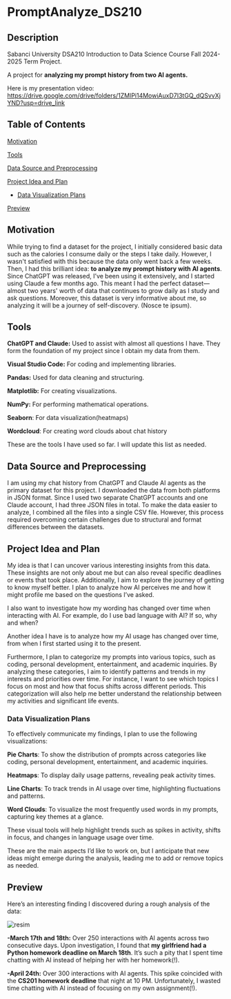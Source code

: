 # PromptAnalyze_DS210
## Description
Sabanci University DSA210 Introduction to Data Science Course Fall 2024-2025 Term Project.

A project for **analyzing my prompt history from two AI agents.**

Here is my presentation video: https://drive.google.com/drive/folders/1ZMlPi14MowiAuxD7I3tGQ_dQSvvXjYND?usp=drive_link 

## Table of Contents

  [Motivation](#motivation)

  [Tools](#tools)
 
  [Data Source and Preprocessing](#data-source-and-preprocessing)
 
  [Project Idea and Plan](#project-idea-and-plan)
- [Data Visualization Plans](#data-visualization-plans)

[Preview](#preview)
 





## Motivation

While trying to find a dataset for the project, I initially considered basic data such as the calories I consume daily or the steps I take daily. However, I wasn't satisfied with this because the data only went back a few weeks. Then, I had this brilliant idea: **to analyze my prompt history with AI agents**. Since ChatGPT was released, I’ve been using it extensively, and I started using Claude a few months ago. This meant I had the perfect dataset—almost two years' worth of data that continues to grow daily as I study and ask questions. Moreover, this dataset is very informative about me, so analyzing it will be a journey of self-discovery. (Nosce te ipsum).

## Tools

**ChatGPT and Claude:** Used to assist with almost all questions I have. They form the foundation of my project since I obtain my data from them.

**Visual Studio Code:** For coding and implementing libraries.

**Pandas:** Used for data cleaning and structuring.

**Matplotlib:** For creating visualizations.

**NumPy:** For performing mathematical operations.

**Seaborn**: For data visualization(heatmaps)

**Wordcloud**: For creating word clouds about chat history

These are the tools I have used so far. I will update this list as needed.

## Data Source and Preprocessing

I am using my chat history from ChatGPT and Claude AI agents as the primary dataset for this project. I downloaded the data from both platforms in JSON format. Since I used two separate ChatGPT accounts and one Claude account, I had three JSON files in total. To make the data easier to analyze, I combined all the files into a single CSV file. However, this process required overcoming certain challenges due to structural and format differences between the datasets.

## Project Idea and Plan

My idea is that I can uncover various interesting insights from this data. These insights are not only about me but can also reveal specific deadlines or events that took place. Additionally, I aim to explore the journey of getting to know myself better. I plan to analyze how AI perceives me and how it might profile me based on the questions I’ve asked.

I also want to investigate how my wording has changed over time when interacting with AI. For example, do I use bad language with AI? If so, why and when? 

Another idea I have is to analyze how my AI usage has changed over time, from when I first started using it to the present.

Furthermore, I plan to categorize my prompts into various topics, such as coding, personal development, entertainment, and academic inquiries. By analyzing these categories, I aim to identify patterns and trends in my interests and priorities over time. For instance, I want to see which topics I focus on most and how that focus shifts across different periods. This categorization will also help me better understand the relationship between my activities and significant life events.

### Data Visualization Plans

To effectively communicate my findings, I plan to use the following visualizations:

  **Pie Charts**: To show the distribution of prompts across categories like coding, personal development, entertainment, and academic inquiries.
  
  **Heatmaps**: To display daily usage patterns, revealing peak activity times.
   
  **Line Charts**: To track trends in AI usage over time, highlighting fluctuations and patterns.
    
  **Word Clouds**: To visualize the most frequently used words in my prompts, capturing key themes at a glance.

These visual tools will help highlight trends such as spikes in activity, shifts in focus, and changes in language usage over time.

These are the main aspects I’d like to work on, but I anticipate that new ideas might emerge during the analysis, leading me to add or remove topics as needed.

## Preview

Here’s an interesting finding I discovered during a rough analysis of the data:

![resim](https://github.com/user-attachments/assets/875a7d49-ca4c-4fb1-8fe0-da3404a0540e)

**-March 17th and 18th:** Over 250 interactions with AI agents across two consecutive days. Upon investigation, I found that **my girlfriend had a Python homework deadline on March 18th**. It’s such a pity that I spent time chatting with AI instead of helping her with her homework(!).

**-April 24th:** Over 300 interactions with AI agents. This spike coincided with the **CS201 homework deadline** that night at 10 PM. Unfortunately, I wasted time chatting with AI instead of focusing on my own assignment(!).
